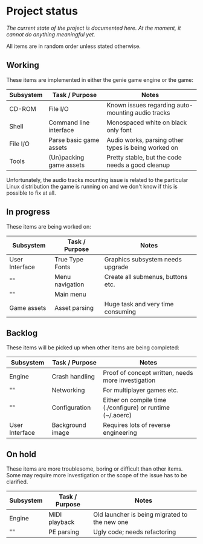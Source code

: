 # Project status

*The current state of the project is documented here. At the moment, it cannot
do anything meaningful yet.*

All items are in random order unless stated otherwise.

## Working

These items are implemented in either the genie game engine or the game:

Subsystem | Task / Purpose          | Notes
----------|-------------------------|----------------------------------------------------
CD-ROM    | File I/O                | Known issues regarding auto-mounting audio tracks
Shell     | Command line interface  | Monospaced white on black only font
File I/O  | Parse basic game assets | Audio works, parsing other types is being worked on
Tools     | (Un)packing game assets | Pretty stable, but the code needs a good cleanup

Unfortunately, the audio tracks mounting issue is related to the particular
Linux distribution the game is running on and we don't know if this is possible
to fix at all.

## In progress

These items are being worked on:

Subsystem      | Task / Purpose  | Notes
---------------|-----------------|---------------------------------------------------
User Interface | True Type Fonts | Graphics subsystem needs upgrade
""             | Menu navigation | Create all submenus, buttons etc.
""             | Main menu       |
Game assets    | Asset parsing   | Huge task and very time consuming

## Backlog

These items will be picked up when other items are being completed:

Subsystem      | Task / Purpose   | Notes
---------------|------------------|-----------------------------------------------------------
Engine         | Crash handling   | Proof of concept written, needs more investigation
""             | Networking       | For multiplayer games etc.
""             | Configuration    | Either on compile time (./configure) or runtime (~/.aoerc)
User Interface | Background image | Requires lots of reverse engineering

## On hold

These items are more troublesome, boring or difficult than other items. Some may
require more investigation or the scope of the issue has to be clarified.

Subsystem | Task / Purpose | Notes
----------|----------------|----------------------------------------------
Engine    | MIDI playback  | Old launcher is being migrated to the new one
""        | PE parsing     | Ugly code; needs refactoring
